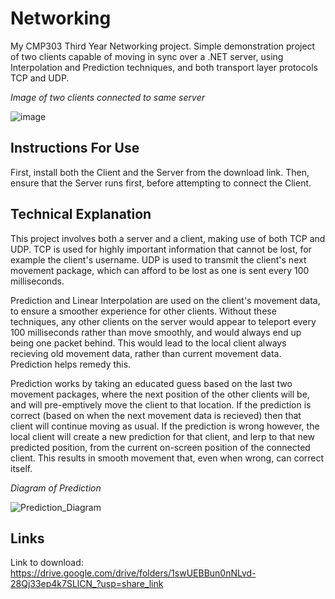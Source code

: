 # Networking
My CMP303 Third Year Networking project. Simple demonstration project of two clients capable of moving in sync over a .NET server, using Interpolation and Prediction techniques, and both transport layer protocols TCP and UDP. 

*Image of two clients connected to same server*

![image](https://github.com/user-attachments/assets/42080ce8-8344-47f4-bb1c-c8d2c712da77)

## Instructions For Use
First, install both the Client and the Server from the download link.
Then, ensure that the Server runs first, before attempting to connect the Client.

## Technical Explanation
This project involves both a server and a client, making use of both TCP and UDP. TCP is used for highly important information that cannot be lost, for example the client's username. UDP is used to transmit the client's next movement package, which can afford to be lost as one is sent every 100 milliseconds. 

Prediction and Linear Interpolation are used on the client's movement data, to ensure a smoother experience for other clients. Without these techniques, any other clients on the server would appear to teleport every 100 milliseconds rather than move smoothly, and would always end up being one packet behind. This would lead to the local client always recieving old movement data, rather than current movement data. Prediction helps remedy this.

Prediction works by taking an educated guess based on the last two movement packages, where the next position of the other clients will be, and will pre-emptively move the client to that location. If the prediction is correct (based on when the next movement data is recieved) then that client will continue moving as usual. If the prediction is wrong however, the local client will create a new prediction for that client, and lerp to that new predicted position, from the current on-screen position of the connected client. This results in smooth movement that, even when wrong, can correct itself.

*Diagram of Prediction*

![Prediction_Diagram](https://github.com/user-attachments/assets/7f64365d-efcd-419a-85bd-59297aa64ed4)

## Links
Link to download: https://drive.google.com/drive/folders/1swUEBBun0nNLvd-28Qj33ep4k7SLlCN_?usp=share_link
